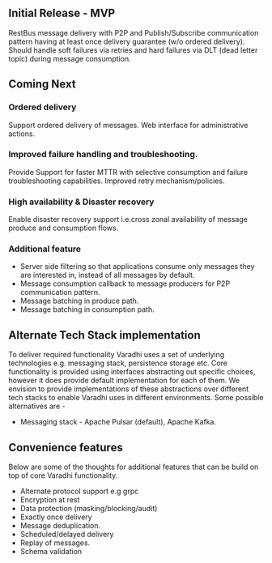 ## Initial Release - MVP
RestBus message delivery with P2P and Publish/Subscribe communication pattern having at least once delivery guarantee (w/o ordered delivery). Should handle soft failures via retries and hard failures via DLT (dead letter topic) during message consumption. 

## Coming Next
### Ordered delivery 
Support ordered delivery of messages. Web interface for administrative actions.

### Improved failure handling and troubleshooting.
Provide Support for faster MTTR with selective consumption and failure troubleshooting capabilities. Improved retry mechanism/policies.

### High availability & Disaster recovery 
Enable disaster recovery support i.e.cross zonal availability of message produce and consumption flows.

### Additional feature
* Server side filtering so that applications consume only messages they are interested in, instead of all messages by default.
* Message consumption callback to message producers for P2P communication pattern.
* Message batching in produce path.
* Message batching in consumption path.

## Alternate Tech Stack implementation
To deliver required functionality Varadhi uses a set of underlying technologies e.g. messaging stack, persistence storage etc. Core functionality is provided using interfaces abstracting out specific choices, however it does provide default implementation for each of them. We envision to provide implementations of these abstractions over different tech stacks to enable Varadhi uses in different environments. Some possible alternatives are -
 * Messaging stack - Apache Pulsar (default), Apache Kafka. 

## Convenience features
Below are some of the thoughts for additional features that can be build on top of core Varadhi functionality. 

  * Alternate protocol support e.g grpc
  * Encryption at rest 
  * Data protection (masking/blocking/audit)
  * Exactly once delivery
  * Message deduplication.
  * Scheduled/delayed delivery
  * Replay of messages.
  * Schema validation
